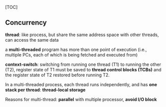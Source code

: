 [TOC]

## Concurrency

**thread**: like process, but share the same address space with other threads, can access the same data 

a **multi-threaded** program has more than one point of execution (i.e., multiple PCs, each of which is being fetched and executed from)

**context-switch**: switching from running one thread (T1) to running the other (T2), register state of T1 must be saved to **thread control blocks (TCBs)** and the register state of T2 restored before running T2.

 In a multi-threaded process, each thread runs independently, and has **one stack per thread**: **thread-local storage**

Reasons for multi-thread: **parallel** with multiple processor, **avoid I/O block**